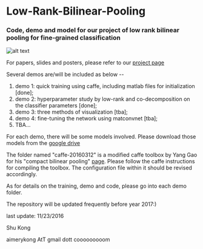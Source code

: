 # Low-Rank-Bilinear-Pooling
### Code, demo and model for our project of low rank bilinear pooling for fine-grained classification

![alt text](http://www.ics.uci.edu/~skong2/img/focusHighlight_3vis.png "visualization")



For papers, slides and posters, please refer to our [project page](http://www.ics.uci.edu/~skong2/lr_bilinear.html "LRBP")

Several demos are/will be included as below -- 

1. demo 1: quick training using caffe, including matlab files for initialization [done];
2. demo 2: hyperparameter study by low-rank and co-decomposition on the classifier parameters [done];
3. demo 3: three methods of visualization [tba];
4. demo 4: fine-tuning the network using matconvnet [tba];
5. TBA...

For each demo, there will be some models involved. Please download those models from the [google drive](https://drive.google.com/open?id=0BxeylfSgpk1MOWt3U1U4WWdmSkk)


The folder named "caffe-20160312" is a modified caffe toolbox by Yang Gao for his "compact bilinear pooling" [page](https://github.com/gy20073/compact_bilinear_pooling). 
Please follow the caffe instructions for compiling the toolbox. The configuration file within it should be revised accordingly. 

As for details on the training, demo and code, please go into each demo folder.

The repository will be updated frequently before year 2017:)


last update: 11/23/2016

Shu Kong

aimerykong AtT gmail dott cooooooooom
